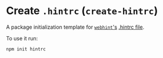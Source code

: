 # Create `.hintrc` (`create-hintrc`)

A package initialization template for [`webhint`'s][webhint]
[.hintrc file][config].

To use it run:

```bash
npm init hintrc
```

<!-- Link labels: -->

[config]: https://webhint.io/docs/user-guide/#default-configuration
[webhint]: https://webhint.io/
